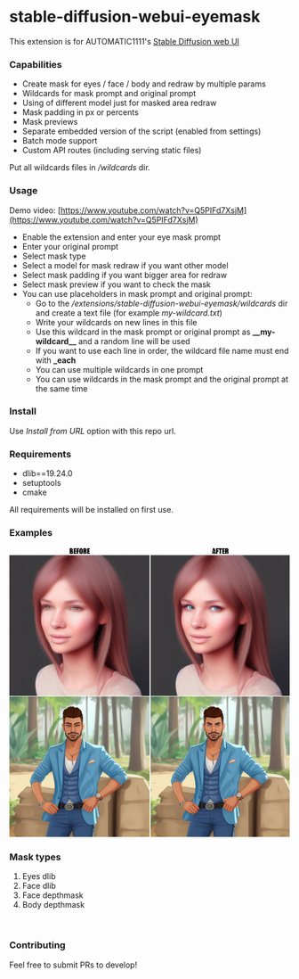 <p float="left">
    <img alt="" src="https://img.shields.io/badge/Python-FFD43B?style=for-the-badge&logo=python&logoColor=blue" />
    <img alt="" src="https://img.shields.io/badge/PyTorch-EE4C2C?style=for-the-badge&logo=pytorch&logoColor=white" />
    <img alt="" src="https://img.shields.io/badge/Numpy-777BB4?style=for-the-badge&logo=numpy&logoColor=white" />
</p>

# stable-diffusion-webui-eyemask

This extension is for AUTOMATIC1111's [Stable Diffusion web UI](https://github.com/AUTOMATIC1111/stable-diffusion-webui)

### Capabilities

* Create mask for eyes / face / body and redraw by multiple params
* Wildcards for mask prompt and original prompt
* Using of different model just for masked area redraw
* Mask padding in px or percents
* Mask previews
* Separate embedded version of the script (enabled from settings)
* Batch mode support
* Custom API routes (including serving static files)

Put all wildcards files in */wildcards* dir.

### Usage

Demo video: [https://www.youtube.com/watch?v=Q5PIFd7XsjM](https://www.youtube.com/watch?v=Q5PIFd7XsjM)

* Enable the extension and enter your eye mask prompt
* Enter your original prompt
* Select mask type
* Select a model for mask redraw if you want other model
* Select mask padding if you want bigger area for redraw
* Select mask preview if you want to check the mask
* You can use placeholders in mask prompt and original prompt:
    - Go to the */extensions/stable-diffusion-webui-eyemask/wildcards* dir and create a text file (for example *my-wildcard.txt*)
    - Write your wildcards on new lines in this file
    - Use this wildcard in the mask prompt or original prompt as **\_\_my-wildcard\_\_** and a random line will be used
    - If you want to use each line in order, the wildcard file name must end with **_each**
    - You can use multiple wildcards in one prompt
    - You can use wildcards in the mask prompt and the original prompt at the same time

### Install

Use *Install from URL* option with this repo url.

### Requirements
- dlib==19.24.0
- setuptools
- cmake

All requirements will be installed on first use.

### Examples
<img width="1024" src="https://raw.githubusercontent.com/ilian6806/stable-diffusion-webui-eyemask/master/static/images/examples.jpg" alt="">

### Mask types

1. Eyes dlib
2. Face dlib
3. Face depthmask
4. Body depthmask

<img width="1024" src="https://raw.githubusercontent.com/ilian6806/stable-diffusion-webui-eyemask/master/static/images/mask-types.jpg" alt="">

### Contributing

Feel free to submit PRs to develop!

